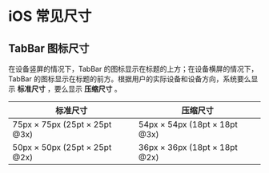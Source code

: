 # iOS 常见尺寸

## TabBar 图标尺寸

在设备竖屏的情况下，TabBar 的图标显示在标题的上方；在设备横屏的情况下，TabBar 的图标显示在标题的前方。根据用户的实际设备和设备方向，系统要么显示 **标准尺寸** ，要么显示 **压缩尺寸** 。

| 标准尺寸                      | 压缩尺寸                      |
| ----------------------------- | ----------------------------- |
| 75px × 75px (25pt × 25pt @3x) | 54px × 54px (18pt × 18pt @3x) |
| 50px × 50px (25pt × 25pt @2x) | 36px × 36px (18pt × 18pt @2x) |


